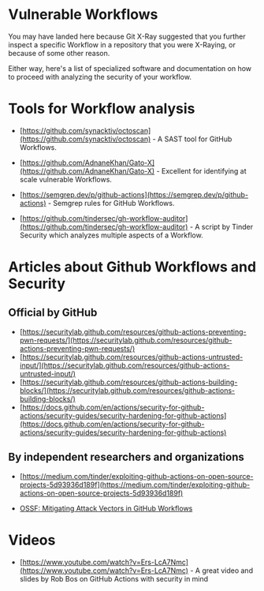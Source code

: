 # Vulnerable Workflows

You may have landed here because Git X-Ray suggested that you further inspect a specific Workflow in a repository that you were X-Raying, or because of some other reason.

Either way, here's a list of specialized software and documentation on how to proceed with analyzing the security of your workflow.

# Tools for Workflow analysis

* [https://github.com/synacktiv/octoscan](https://github.com/synacktiv/octoscan) - A SAST tool for GitHub Workflows.

* [https://github.com/AdnaneKhan/Gato-X](https://github.com/AdnaneKhan/Gato-X) - Excellent for identifying at scale vulnerable Workflows.

* [https://semgrep.dev/p/github-actions](https://semgrep.dev/p/github-actions) - Semgrep rules for GitHub Workflows.

* [https://github.com/tindersec/gh-workflow-auditor](https://github.com/tindersec/gh-workflow-auditor) - A script by Tinder Security which analyzes multiple aspects of a Workflow.

# Articles about Github Workflows and Security

## Official by GitHub

* [https://securitylab.github.com/resources/github-actions-preventing-pwn-requests/](https://securitylab.github.com/resources/github-actions-preventing-pwn-requests/)
* [https://securitylab.github.com/resources/github-actions-untrusted-input/](https://securitylab.github.com/resources/github-actions-untrusted-input/)
* [https://securitylab.github.com/resources/github-actions-building-blocks/](https://securitylab.github.com/resources/github-actions-building-blocks/)
* [https://docs.github.com/en/actions/security-for-github-actions/security-guides/security-hardening-for-github-actions](https://docs.github.com/en/actions/security-for-github-actions/security-guides/security-hardening-for-github-actions)

## By independent researchers and organizations

* [https://medium.com/tinder/exploiting-github-actions-on-open-source-projects-5d93936d189f](https://medium.com/tinder/exploiting-github-actions-on-open-source-projects-5d93936d189f)

* [OSSF: Mitigating Attack Vectors in GitHub Workflows](https://openssf.org/blog/2024/08/12/mitigating-attack-vectors-in-github-workflows/)

# Videos 

* [https://www.youtube.com/watch?v=Ers-LcA7Nmc](https://www.youtube.com/watch?v=Ers-LcA7Nmc) - A great video and slides by Rob Bos on GitHub Actions with security in mind
